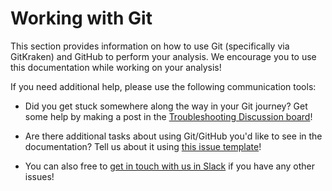 # Working with Git

This section provides information on how to use Git (specifically via GitKraken) and GitHub to perform your analysis.
We encourage you to use this documentation while working on your analysis!

If you need additional help, please use the following communication tools:

- Did you get stuck somewhere along the way in your Git journey?
Get some help by making a post in the [Troubleshooting Discussion board](https://github.com/AlexsLemonade/OpenScPCA-analysis/discussions/new?category=troubleshooting)!

- Are there additional tasks about using Git/GitHub you'd like to see in the documentation?
Tell us about it using [this issue template](https://github.com/AlexsLemonade/OpenScPCA-analysis/issues/new?assignees=&labels=docs-request&projects=&template=04-docs-request.yml&title=Docs+request%3A)!

- You can also free to [get in touch with us in Slack](../communications-tools/index.md#slack) if you have any other issues!

